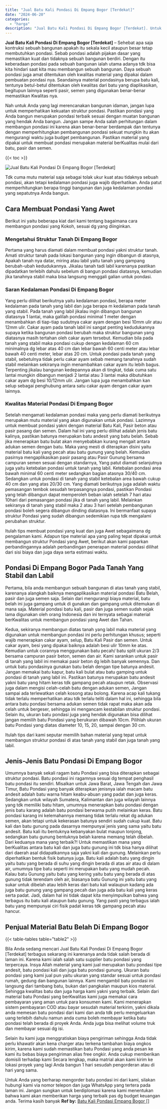 ```yaml
---
title: "Jual Batu Kali Pondasi Di Empang Bogor [Terdekat]"
date: "2024-06-20"
categories: 
  - "harga"
description: "Jual Batu Kali Pondasi Di Empang Bogor [Terdekat]. Untuk Anda yang berharap mengorder batu pondasi ini dari kami, silakan hubungi kami via nomor telepon dan..."
---
```


**Jual Batu Kali Pondasi Di Empang Bogor \[Terdekat\]** – Sehebat apa saja kontruksi sebuah bangunan apakah itu sekala kecil ataupun besar tetap membutuhkan pondasi. Sebab pondasi adalah pijakan dasar yang memastikan kuat dan tidaknya sebuah bangunan berdiri. Dengan itu keberadaan pondasi pada sebuah bangunan ialah utama adanya tdk bisa kita hindari saat kita mau membangun sebuah bangunan. Daya sebuah pondasi juga amat ditentukan oleh kwalitas material yang dipakai dalam pembuatan pondasi nya. Seandainya material pondasinya berupa batu kali, tentunya betul-betul ditentukan oleh kwalitas dari batu yang diaplikasikan, begitupun lainnya seperti pasir, semen yang digunakan benar-benar memastikan Kwalitas nya.

Nah untuk Anda yang lagi merencanakan bangunan idaman, jangan lupa untuk memperhatikan kekuatan struktur pondasi. Pastikan pondasi yang Anda bangun merupakan pondasi terbaik sesuai dengan muatan bangunan yang hendak Anda bangun. Jangan sampe Anda salah perhitungan dalam membangun pondasi ini karena akan benar-benar berdampak dan tentunya dengan memperhitungkan pembangunan pondasi sekuat mungkin itu akan mengurangi waktu juga budget pembangunan. Pastikan material yang dipakai untuk membuat pondasi merupakan material berKualitas mulai dari batu, pasir dan semen.

{{< toc >}}

![Jual Batu Kali Pondasi Di Empang Bogor [Terdekat]](/images/jual-batu-kali-09.png)

Tdk cuma mutu material saja sebagai tolak ukur kuat atau tidaknya sebuah pondasi, akan tetapi kedalaman pondasi juga wajib diperhatikan. Anda patut memperhitungkan berapa tinggi bangunan dan juga kedalaman pondasi yang sepatutnya Anda bangun.

## Cara Membuat Pondasi Yang Awet

Berikut ini yaitu beberapa kiat dari kami tentang bagaimana cara membangun pondasi yang Kokoh, sesuai dg yang diinginkan.

### Mengetahui Struktur Tanah Di Empang Bogor

Pertama yang harus diamati dalam membuat pondasi yakni struktur tanah. Amati struktur tanah pada lokasi bangunan yang ingin dibangun di atasnya, Apakah tanah nya datar, miring atau labil yaitu tanah yang gampang berubah-ubah kedudukannya. Jikalau tanah tadi labil karenanya pastikan dipadatkan terlebih dahulu sebelum di bangun pondasi diatasnya, kemudian jika tanahnya stabil maka bisa langsung menggali galian untuk pondasi.

### Saran Kedalaman Pondasi Di Empang Bogor

Yang perlu dilihat berikutnya yaitu kedalaman pondasi, berapa meter kedalaman pada tanah yang labil dan juga berapa m kedalaman pada tanah yang stabil. Pada tanah yang labil jikalau ingin dibangun bangunan diatasnya 1 lantai, maka galilah pondasi minimal 1 meter dengan menambahkan di tiap-tiap sudutnya cakar ayam dengan besi 10mm ulir atau 12mm ulir. Cakar ayam pada tanah labil ini sangat penting kedudukannya supaya ketika bangunan pondasi berubah maka struktur bangunan yang diatasnya masih tertahan oleh cakar ayam tersebut. Kemudian bila pada tanah yang stabil maka pondasi cukup dengan kedalaman 60 cm minimalnya dg lebar atas 40 cm dan lebar bawah 60 centi meter atau lebar bawah 40 centi meter, lebar atas 20 cm. Untuk pondasi pada tanah yang stabil, sebetulnya tidak perlu cakar ayam sebab memang tanahnya sudah stabil melainkan sekiranya ingin menambahkan cakar ayam itu lebih bagus. Terpenting jikalau bangunan kedepannya akan di tingkat, tidak cuma satu lantai mungkin dibangun menjadi 2 lantai atau 3 lantai maka dibutuhkan cakar ayam dg besi 10/12mm ulir. Jangan lupa juga menambahkan kan selup sebagai penghubung antara satu cakar ayam dengan cakar ayam lainnya.

### Kwalitas Material Pondasi Di Empang Bogor

Setelah mengamati kedalaman pondasi maka yang perlu diamati berikutnya merupakan mutu material yang akan digunakan untuk pondasi. Lazimnya untuk membuat pondasi yakni dengan material Batu Kali, Pasir beton atau pasir pasang dan semen. Dalam hal ini yang perlu dilihat adalah jenis batu kalinya, pastikan batunya merupakan batu andesit yang batu belah. Sebab jika menerapkan batu bulat akan menyebabkan kurang mengait antara adukan semen dengan batu. Maka yang mesti di diterapkan disini yaitu material batu kali yang pecah atau batu gunung yang belah. Kemudian pasirnya mengaplikasikan pasir pasang atau Pasir Gunung bersama campuran semen sesuai dengan standarnya, Yang patut diamati selanjutnya juga yaitu ketebalan pondasi untuk tanah yang labil. Ketebalan pondasi area bawah minimal 60 centi meter sedangkan bagian atasnya 30/40 cm. Sedangkan untuk pondasi di tanah yang stabil ketebalan area bawah cukup 40 cm dan yang atas 20/30 cm. Yang diamati berikutnya juga adalah waktu pemasangan tembok sesudah terpasangnya pondasi, pastikan Pondasi yang telah dibangun dapat memperoleh beban ialah setelah 7 hari atau 10hari dari pemasangan pondasi jika di tanah yang labil. Melainkan sekiranya di tanah yang stabil maka 2 atau 3 hari setelah pembangunan pondasi boleh segera dibangun dinding diatasnya. Ini bermanfaat supaya struktur Pondasi yang sudah dibangun sedemikian rupa tdk mengalami perubahan struktur.

Itulah tips membuat pondasi yang kuat dan juga Awet sebagaimana dg pengalaman kami. Adapun tipe material apa yang paling tepat dipakai untuk membangun struktur Pondasi yang Awet, berikut akan kami paparkan perbandingannya adalah perbandingan penerapan material pondasi dilihat dari sisi biaya dan juga daya serta estimasi waktu.

## Pondasi Di Empang Bogor Pada Tanah Yang Stabil dan Labil

Pertama, bila anda membangun sebuah bangunan di atas tanah yang stabil, karenanya alangkah baiknya mengaplikasikan material pondasi Batu Belah, pasir dan juga semen saja. Selain dari mengurangi biaya material, batu belah ini juga gampang untuk di gunakan dan gampang untuk ditemukan di mana saja. Material pondasi batu kali, pasir dan juga semen sudah sejak lama digunakan oleh orang Indonesia dan ini ternyata sebagai material berKwalitas untuk membangun pondasi yang Awet dan Tahan.

Kedua, sekiranya membangun diatas tanah yang labil maka material yang digunakan untuk membangun pondasi ini perlu perhitungan khusus; seperti wajib menerapkan cakar ayam, selup, Batu Kali Pasir dan semen. Untuk cakar ayam, besi yang dipakai baiknya adalah besi ulir 10mm ke atas. Kemudian untuk corannya menggunakan batu pecah/ batu split ukuran 2/3 bersama campuran pasir beton, semen dan air. Kami sarankan untuk pasir di tanah yang labil ini memakai pasir beton dg lebih banyak semennya. Dan untuk batu pondasinya gunakan batu belah dengan tipe batunya andesit. Jangan memakai batu kapur, batu kali bulat atau batu gamping untuk pondasi di tanah yang labil ini. Pastikan batunya merupakan batu andesit yakni batu yang hitam keras tdk gampang pecah ataupun retak. Observasi juga dalam mengisi celah-celah batu dengan adukan semen, Jangan sampai ada terlewatkan celah kosong atau bolong. Karena acap kali tukang tidak terlalu memperhatikan atau tdk terlalu teliti dalam hal ini, sehingga bila antara batu pondasi bersama adukan semen tidak rapat maka akan ada celah untuk bergeser, sehingga ini mengancam kestabilan struktur pondasi. Selain itu, ukuran batu pondasi juga yang hendak digunakan bisa dilihat jangan memilih batu Pondasi yang berukuran dibawah 10cm. Pilihlah ukuran batu Pondasi yang diatas diameter 10, 15, 20, sampai dengan 30 cm.

Itulah tips dari kami seputar memilih bahan material yang tepat untuk membangun struktur pondasi di atas tanah yang stabil dan juga tanah yang labil.

## Jenis-Jenis Batu Pondasi Di Empang Bogor

Umumnya banyak sekali ragam batu Pondasi yang bisa diterapkan sebagai struktur pondasi. Batu pondasi ini ragamnya sesuai dg tempat penghasil batu pondasi itu sendiri. Misalkan untuk Jawa Barat, Jawa Tengah dan Jawa Timur, Batu Pondasi yang banyak diterapkan jenisnya ialah macam batu andesit adalah batu warna hitam keabu-abuan yang padat dan juga keras. Sedangkan untuk wilayah Sumatera, Kalimantan dan juga wilayah lainnya yang tdk memiliki batu hitam, umumnya menerapkan batu pondasi dengan jenis batu karang adalah batu pondasi berwarna putih melainkan keras. Batu pondasi karang ini kelemahannya memang tidak terlalu rekat dg adukan semen, akan tetapi untuk kekerasan batunya sendiri sudah cukup kuat. Batu kali dan batu gunung pada dasarnya mempunyai jenis yang sama yaitu batu andesit. Batu kali itu bentuknya kebanyakan bulat maupun lonjong, sedangkan batu gunung bentuknya belah karena memang telah dibelah. Dari keduanya mana yang terbaik?! Untuk memastikan mana yang berKualitas antara batu kali dan juga batu gunung ini tdk bisa hanya dilihat dari daerah asal didapatkannya saja yakni kali dan gunung. Melainkan perlu diperhatikan bentuk fisik batunya juga. Batu kali adalah batu yang dingin yaitu batu yang berada di suhu yang dingin berada di atas air atau di dalam air, umumnya tipe batu seperti ini merupakan batu yang mudah pecah. Kalau batu Gunung yaitu batu yang kering yaitu batu yang berada di atas gunung tidak terendam oleh air, biasanya batu Gunung ini yaitu batu yang sukar untuk dibelah atau lebih keras dari batu kali walaupun kadang ada juga batu gunung yang gampang pecah dan juga ada batu kali yang keras serta padat. Jadi, dalam hal ini tidak dapat kita menyimpulkan bahwa yang terbagus itu batu kali ataupun batu gunung. Yang pasti yang terbagus ialah batu yang mempunyai ciri fisik padat keras tdk gampang pecah atau hancur.

## Penjual Material Batu Belah Di Empang Bogor

{{< table-tables table="table2" >}}

Bila Anda sedang mencari Jual Batu Kali Pondasi Di Empang Bogor \[Terdekat\] terbagus sekarang ini karenanya anda tidak salah berada di laman ini. Karena kami ialah salah satu supplier batu pondasi yang terpercaya. Insya Allah material yang kami jual merupakan batu pondasi tipe andesit, batu pondasi kali dan juga batu pondasi gunung. Ukuran batu pondasi yang kami jual pun yaitu ukuran yang standar sesuai untuk pondasi rumah, gedung dan bangunan lainnya. Kami mengambil batu pondasi ini langsung dari tambang batu, bukan dari pangkalan maupun kios material. Sehingga kwalitas batu dan juga harga kami yakni yang terbaik. Selain dari material batu Pondasi yang berKwalitas kami juga memakai cara pembayaran yang aman untuk para konsumen kami. Kami menerapkan sistem pembayaran COD atau bayar sesudah material terkirim, yakni dikala anda memesan batu pondasi dari kami dan anda tdk perlu mengeluarkan uang terlebih dahulu namun anda cuma boleh membayar ketika batu pondasi telah berada di proyek Anda. Anda juga bisa melihat volume truk dan membayar sesuai dg isi.

Selain itu kami juga menggratiskan biaya pengiriman sehingga Anda tidak perlu khawatir akan kena charger atau terkena tambahan biaya ongkos kirim, karena kami sudah memastikan batu Pondasi yang anda pesan ke kami itu bebas biaya pengiriman alias free ongkir. Anda cukup memberikan domisili terhadap kami Secara lengkap, maka matrial akan kami kirim ke lokasi proyek yang lagi Anda bangun 1 hari sesudah pengorderan atau di hari yang sama.

Untuk Anda yang berharap mengorder batu pondasi ini dari kami, silakan hubungi kami via nomor telepon dan juga WhatsApp yang tertera pada laman ini. Jangan sungkan untuk berdiplomasi karena kami menentukan bahwa kami akan memberikan harga yang terbaik pas dg budget keuangan anda. Terima kasih banyak
**Ref by:** [Batu Kali Pondasi Empang Bogor []](https://id.wikipedia.org/wiki/Batu)
